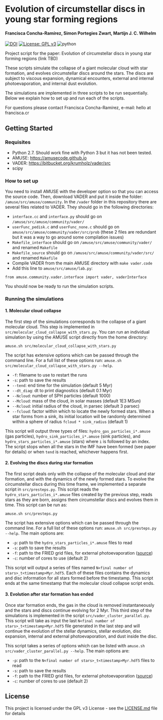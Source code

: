 # Evolution of circumstellar discs in young star forming regions #
#### Francisca Concha-Ramírez, Simon Portegies Zwart, Martijn J. C. Wilhelm
[![DOI](https://zenodo.org/badge/DOI/10.5281/zenodo.3897171.svg)](https://doi.org/10.5281/zenodo.3897171)
 [![License: GPL v3](https://img.shields.io/badge/License-GPL%20v3-blue.svg)](https://www.gnu.org/licenses/gpl-3.0) ![python](https://img.shields.io/badge/python-3.0-yellow.svg)


Project script for the paper: Evolution of circumstellar discs in young star forming regions (link TBD)

These scripts simulate the collapse of a giant molecular cloud with star formation, and evolves circumstellar discs around the stars. The discs are subject to viscous expansion, dynamical encounters, external and internal photoevaporation, and internal dust evolution.

The simulations are implemented in three scripts to be run sequentially. Below we explain how to set up and run each of the scripts.

For questions please contact Francisca Concha-Ramírez, e-mail: hello at francisca.cr

## Getting Started

### Requisites
* Python 2.7. Should work fine with Python 3 but it has not been tested.
* AMUSE: https://amusecode.github.io
* VADER: https://bitbucket.org/krumholz/vader/src
* scipy

### How to set up

You need to install AMUSE with the developer option so that you can access the source code.
Then, download VADER and put it inside the folder: ```/amuse/src/amuse/community```. 
In the ```/vader``` folder in this repository there are several files related to VADER. They should go in the following directories:

* ```interface.cc``` and ```interface.py``` should go on ```/amuse/src/amuse/community/vader/```
* ```userFunc_pedisk.c``` and ```userFunc_none.c``` should go on ```amuse/src/amuse/community/vader/src/prob``` (these 2 files are redundant but it was a way to go around some compilation issues)
* ```Makefile_interface``` should go on ```/amuse/src/amuse/community/vader/``` and renamed ```Makefile```
* ```Makefile_source``` should go on ```/amuse/src/amuse/community/vader/src/``` and renamed ```Makefile```
* Compile VADER from the main AMUSE directory with ```make vader.code```
* Add this line to ```amuse/src/amuse/lab.py```: 
```
from amuse.community.vader.interface import vader, vaderInterface
```

You should now be ready to run the simulation scripts.

### Running the simulations

#### 1. Molecular cloud collapse

The first step of the simulations corresponds to the collapse of a giant molecular cloud. This step is implemented in `src/molecular_cloud_collapse_with_stars.py`. You can run an individual simulation by using the AMUSE script directly from the home directory:

```
amuse.sh src/molecular_cloud_collapse_with_stars.py
```

The script has extensive options which can be passed through the command line. For a full list of these options run: `amuse.sh src/molecular_cloud_collapse_with_stars.py --help`.

* `-f`: filename to use to restart the runs
* `-s`: path to save the results
* `--tend`: end time for the simulation (default 5 Myr)
* `--dt_diag`: dt to print diagnostics (default 0.1 Myr)
* `--Ncloud`: number of SPH particles (default 1000)
* `--Mcloud`: mass of the cloud, in solar masses (default 1E3 MSun)
* `--Rcloud`: initial radius of the cloud, in parsec (default 3 parsec)
* `--fcloud`: factor within which to locate the newly formed stars. When a star forms from a sink, its initial location will be randomly determined within a sphere of radius `fcloud * sink_radius` (default 1)

This script will output three types of files: `hydro_gas_particles_i*.amuse` (gas particles), `hydro_sink_particles_i*.amuse` (sink particles), and `hydro_stars_particles_i*.amuse` (stars) where `i` is followed by an index. The script stops when all the stars in the IMF have been formed (see paper for details) or when `tend` is reached, whichever happens first. 

#### 2. Evolving the discs during star formation

The first script deals only with the collapse of the molecular cloud and star formation, and with the dynamics of the newly formed stars. To evolve the circumstellar discs during this time frame, we implemented a separate script in `src/presteps.py`. This script reads the `hydro_stars_particles_i*.amuse` files created by the previous step, reads stars as they are born, assigns them circumstellar discs and evolves them in time. This script can be run as:

```amuse.sh src/presteps.py```

The script has extensive options which can be passed through the command line. For a full list of these options run: `amuse.sh src/presteps.py --help`. The main options are:

* `-p`: path to the `hydro_stars_particles_i*.amuse` files to read
* `-s`: path to save the results
* `-f`: path to the FRIED grid files, for external photoevaporation ([source](https://arxiv.org/abs/1808.07484)) 
* `-c`: number of cores to use (default 2)  

This script will output a series of files named `N<final number of stars>_t<timestamp>Myr.hdf5`. Each of these files contains the dynamics and disc information for all stars formed before the timestamp. This script ends at the same timestamp that the molecular cloud collapse script ends.

#### 3. Evolution after star formation has ended

Once star formation ends, the gas in the cloud is removed instantaneously and the stars and discs continue evolving for 2 Myr. This third step of the simulations is implemented in the script `src/vader_cluster_parallel.py`. This script will take as input the last `N<final number of stars>_t<timestamp>Myr.hdf5` file generated in the last step and will continue the evolution of the stellar dynamics, stellar evolution, disc expansion, internal and external photoevaporation, and dust inside the disc.

This script takes a series of options which can be listed with `amuse.sh src/vader_cluster_parallel.py --help`. The main options are:

* `-p`: path to the `N<final number of stars>_t<timestamp>Myr.hdf5` files to read
* `-s`: path to save the results
* `-f`: path to the FRIED grid files, for external photoevaporation ([source](https://arxiv.org/abs/1808.07484)) 
* `-c`: number of cores to use (default 2)  


## License

This project is licensed under the GPL v3 License - see the [LICENSE.md](LICENSE.md) file for details

